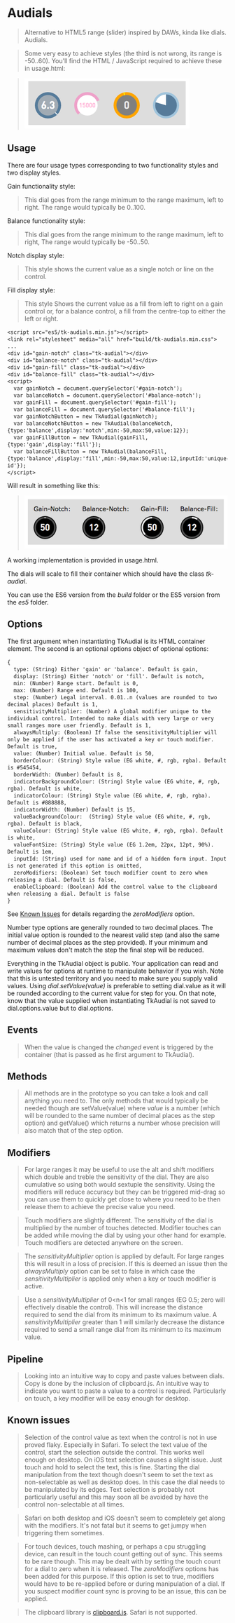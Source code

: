 # Audials

> Alternative to HTML5 range (slider) inspired by DAWs, kinda like dials. Audials.

> Some very easy to achieve styles (the third is not wrong, its range is -50..60). You'll find the HTML / JavaScript required to achieve these in usage.html:

> ![Audials Styles](styles.png?raw=true "Audials Styles")

## Usage

There are four usage types corresponding to two functionality styles and two display styles.

Gain functionality style:
> This dial goes from the range minimum to the range maximum, left to right. The range would typically be 0..100.

Balance functionality style:
> This dial goes from the range minimum to the range maximum, left to right, The range would typically be -50..50.

Notch display style:
> This style shows the current value as a single notch or line on the control.

Fill display style:
> This style Shows the current value as a fill from left to right on a gain control or, for a balance control, a fill from the centre-top to either the left or right.

```
<script src="es5/tk-audials.min.js"></script>
<link rel="stylesheet" media="all" href="build/tk-audials.min.css">
...
<div id="gain-notch" class="tk-audial"></div>
<div id="balance-notch" class="tk-audial"></div>
<div id="gain-fill" class="tk-audial"></div>
<div id="balance-fill" class="tk-audial"></div>
<script>
  var gainNotch = document.querySelector('#gain-notch');
  var balanceNotch = document.querySelector('#balance-notch');
  var gainFill = document.querySelector('#gain-fill');
  var balanceFill = document.querySelector('#balance-fill');
  var gainNotchButton = new TkAudial(gainNotch);
  var balanceNotchButton = new TkAudial(balanceNotch, {type:'balance',display:'notch',min:-50,max:50,value:12});
  var gainFillButton = new TkAudial(gainFill, {type:'gain',display:'fill'});
  var balanceFillButton = new TkAudial(balanceFill, {type:'balance',display:'fill',min:-50,max:50,value:12,inputId:'unique-id'});
</script>
```

Will result in something like this:
> ![Audials Layout](audials.png?raw=true "Audials Layout")

A working implementation is provided in usage.html.

The dials will scale to fill their container which should have the class *tk-audial*.

You can use the ES6 version from the *build* folder or the ES5 version from the *es5* folder.

## Options

The first argument when instantiating TkAudial is its HTML container element. The second is an optional options object of optional options:
```
{
  type: (String) Either 'gain' or 'balance'. Default is gain,
  display: (String) Either 'notch' or 'fill'. Default is notch,
  min: (Number) Range start. Default is 0,
  max: (Number) Range end. Default is 100,
  step: (Number) Legal interval. 0.01..n (values are rounded to two decimal places) Default is 1,
  sensitivityMultiplier: (Number) A global modifier unique to the individual control. Intended to make dials with very large or very small ranges more user friendly. Default is 1,
  alwaysMultiply: (Boolean) If false the sensitivityMultiplier will only be applied if the user has activated a key or touch modifier. Default is true,
  value: (Number) Initial value. Default is 50,
  borderColour: (String) Style value (EG white, #, rgb, rgba). Default is #545454,
  borderWidth: (Number) Default is 8,
  indicatorBackgroundColour: (String) Style value (EG white, #, rgb, rgba). Default is white,
  indicatorColour: (String) Style value (EG white, #, rgb, rgba). Default is #888888,
  indicatorWidth: (Number) Default is 15,
  valueBackgroundColour:  (String) Style value (EG white, #, rgb, rgba). Default is black,
  valueColour: (String) Style value (EG white, #, rgb, rgba). Default is white,
  valueFontSize: (String) Style value (EG 1.2em, 22px, 12pt, 90%). Default is 1em,
  inputId: (String) used for name and id of a hidden form input. Input is not generated if this option is omitted,
  zeroModifiers: (Boolean) Set touch modifier count to zero when releasing a dial. Default is false,
  enableClipboard: (Boolean) Add the control value to the clipboard when releasing a dial. Default is false
}
```
See [Known Issues](#known-issues) for details regarding the *zeroModifiers* option.

Number type options are generally rounded to two decimal places. The initial value option is rounded to the nearest valid step (and also the same number of decimal places as the step provided). If your minimum and maximum values don't match the step the final step will be reduced.

Everything in the TkAudial object is public. Your application can read and write values for options at runtime to manipulate behavior if you wish. Note that this is untested territory and you need to make sure you supply valid values. Using *dial.setValue(value)* is preferable to setting dial.value as it will be rounded according to the current value for step for you. On that note, know that the value supplied when instantiating TkAudial is not saved to dial.options.value but to dial.options.

## Events

> When the value is changed the *changed* event is triggered by the container (that is passed as he first argument to TkAudial).

## Methods

> All methods are in the prototype so you can take a look and call anything you need to. The only methods that would typically be needed though are setValue(value) where *value* is a number (which will be rounded to the same number of decimal places as the step option) and getValue() which returns a number whose precision will also match that of the step option.

## Modifiers

> For large ranges it may be useful to use the alt and shift modifiers which double and treble the sensitivity of the dial. They are also cumulative so using both would sextuple the sensitivity. Using the modifiers will reduce accuracy but they can be triggered mid-drag so you can use them to quickly get close to where you need to be then release them to achieve the precise value you need.

<!-- -->

> Touch modifiers are slightly different. The sensitivity of the dial is multiplied by the number of touches detected. Modifier touches can be added while moving the dial by using your other hand for example. Touch modifiers are detected anywhere on the screen.

<!-- -->

> The *sensitivityMultiplier* option is applied by default. For large ranges this will result in a loss of precision. If this is deemed an issue then the *alwaysMultiply* option can be set to false in which case the *sensitivityMultiplier* is applied only when a key or touch modifier is active.

<!-- -->

> Use a *sensitivityMultiplier* of 0<n<1 for small ranges (EG 0.5; zero will effectively disable the control). This will increase the distance required to send the dial from its minimum to its maximum value. A *sensitivityMultiplier* greater than 1 will similarly decrease the distance required to send a small range dial from its minimum to its maximum value.

## Pipeline

> Looking into an intuitive way to copy and paste values between dials. Copy is done by the inclusion of clipboard.js. An intuitive way to indicate you want to paste a value to a control is required. Particularly on touch, a key modifier will be easy enough for desktop.

## Known issues

> Selection of the control value as text when the control is not in use proved flaky. Especially in Safari. To select the text value of the control, start the selection outside the control. This works well enough on desktop. On iOS text selection causes a slight issue. Just touch and hold to select the text, this is fine. Starting the dial manipulation from the text though doesn't seem to set the text as non-selectable as well as desktop does. In this case the dial needs to be manipulated by its edges. Text selection is probably not particularly useful and this may soon all be avoided by have the control non-selectable at all times.

<!-- -->

> Safari on both desktop and iOS doesn't seem to completely get along with the modifiers. It's not fatal but it seems to get jumpy when triggering them sometimes.

<!-- -->

> For touch devices, touch mashing, or perhaps a cpu struggling device, can result in the touch count getting out of sync. This seems to be rare though. This may be dealt with by setting the touch count for a dial to zero when it is released. The *zeroModifiers* options has been added for this purpose. If this option is set to true, modifiers would have to be re-applied before or during manipulation of a dial. If you suspect modifier count sync is proving to be an issue, this can be applied.

<!-- -->

> The clipboard library is [clipboard.js](https://zenorocha.github.io/clipboard.js/). Safari is not supported.
